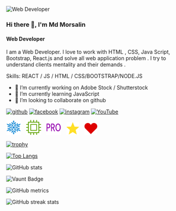 ![Web Developer](https://scontent.fdac24-5.fna.fbcdn.net/v/t39.30808-6/461502668_8579470498836842_4523878637441828611_n.png?stp=dst-png_s960x960&_nc_cat=101&ccb=1-7&_nc_sid=cc71e4&_nc_ohc=1iBisQO_ovEQ7kNvgF7mU1f&_nc_ht=scontent.fdac24-5.fna&_nc_gid=A5lsEZLCU1SlW2Hg0BOcX1q&oh=00_AYDTauHAIXYRCNDopQtlVGaSyDTULqHzUChaERQ_CXm-Uw&oe=66FF3557)


### Hi there 👋, I'm Md Morsalin
#### Web Developer


I am a Web Developer. I love to work with HTML , CSS, Java Script, Bootstrap, React.js and solve all web application problem . I try to understand clients mentality and their demands .

Skills:  REACT / JS / HTML / CSS/BOOTSTRAP/NODE.JS

- 🔭 I’m currently working on Adobe Stock / Shutterstock 
- 🌱 I’m currently learning JavaScript 
- 👯 I’m looking to collaborate on github 


[<img src='https://cdn.jsdelivr.net/npm/simple-icons@3.0.1/icons/github.svg' alt='github' height='40'>](https://github.com/https://github.com/Morsalin66)  [<img src='https://cdn.jsdelivr.net/npm/simple-icons@3.0.1/icons/facebook.svg' alt='facebook' height='40'>](https://www.facebook.com/https://www.facebook.com/morsalin.ahmed.31)  [<img src='https://cdn.jsdelivr.net/npm/simple-icons@3.0.1/icons/instagram.svg' alt='instagram' height='40'>](https://www.instagram.com/https://www.instagram.com/sweet_plabon//)  [<img src='https://cdn.jsdelivr.net/npm/simple-icons@3.0.1/icons/youtube.svg' alt='YouTube' height='40'>](https://www.youtube.com/channel/https://www.youtube.com/@mdmorsalin725)  

<a href='https://archiveprogram.github.com/'><img src='https://raw.githubusercontent.com/acervenky/animated-github-badges/master/assets/acbadge.gif' width='40' height='40'></a> <a href='https://docs.github.com/en/developers'><img src='https://raw.githubusercontent.com/acervenky/animated-github-badges/master/assets/devbadge.gif' width='40' height='40'></a> <a href='https://github.com/pricing'><img src='https://raw.githubusercontent.com/acervenky/animated-github-badges/master/assets/pro.gif' width='40' height='40'></a> <a href='https://stars.github.com/'><img src='https://raw.githubusercontent.com/acervenky/animated-github-badges/master/assets/starbadge.gif' width='35' height='35'></a> <a href='https://docs.github.com/en/github/supporting-the-open-source-community-with-github-sponsors'><img src='https://raw.githubusercontent.com/acervenky/animated-github-badges/master/assets/sponsorbadge.gif' width='35' height='35'></a> 

[![trophy](https://github-profile-trophy.vercel.app/?username=https://github.com/Morsalin66)](https://github.com/ryo-ma/github-profile-trophy)

[![Top Langs](https://github-readme-stats.vercel.app/api/top-langs/?username=https://github.com/Morsalin66)](https://github.com/anuraghazra/github-readme-stats)

![GitHub stats](https://github-readme-stats.vercel.app/api?username=https://github.com/Morsalin66&show_icons=true&count_private=true)  

![Vaunt Badge](https://api.vaunt.dev/v1/github/entities/https://github.com/Morsalin66/contributions?format=svg&private=true)  

![GitHub metrics](https://metrics.lecoq.io/https://github.com/Morsalin66)  

![GitHub streak stats](https://streak-stats.demolab.com/?user=https://github.com/Morsalin66)  

